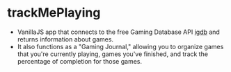 # trackMePlaying

- VanillaJS app that connects to the free Gaming Database API [igdb](https://www.igdb.com/api) and returns information about games.
- It also functions as a "Gaming Journal," allowing you to organize games that you're currently playing, games you've finished, and track the percentage of completion for those games.









